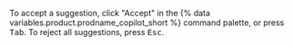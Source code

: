 To accept a suggestion, click "Accept" in the {% data variables.product.prodname_copilot_short %} command palette, or press <kbd>Tab</kbd>. To reject all suggestions, press <kbd>Esc</kbd>.
